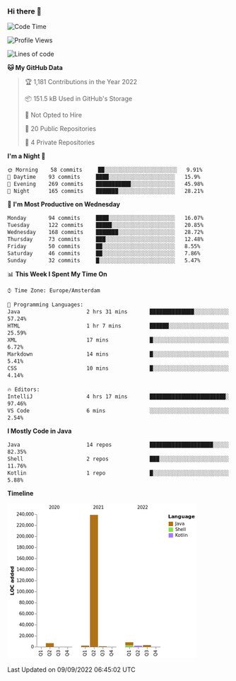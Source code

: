 ### Hi there 👋


<!--START_SECTION:waka-->
![Code Time](http://img.shields.io/badge/Code%20Time-2%2C483%20hrs%2033%20mins-blue)

![Profile Views](http://img.shields.io/badge/Profile%20Views-0-blue)

![Lines of code](https://img.shields.io/badge/From%20Hello%20World%20I%27ve%20Written-262%20Thousand%20lines%20of%20code-blue)

**🐱 My GitHub Data** 

> 🏆 1,181 Contributions in the Year 2022
 > 
> 📦 151.5 kB Used in GitHub's Storage 
 > 
> 🚫 Not Opted to Hire
 > 
> 📜 20 Public Repositories 
 > 
> 🔑 4 Private Repositories  
 > 
**I'm a Night 🦉** 

```text
🌞 Morning    58 commits     ██░░░░░░░░░░░░░░░░░░░░░░░   9.91% 
🌆 Daytime    93 commits     ████░░░░░░░░░░░░░░░░░░░░░   15.9% 
🌃 Evening    269 commits    ███████████░░░░░░░░░░░░░░   45.98% 
🌙 Night      165 commits    ███████░░░░░░░░░░░░░░░░░░   28.21%

```
📅 **I'm Most Productive on Wednesday** 

```text
Monday       94 commits     ████░░░░░░░░░░░░░░░░░░░░░   16.07% 
Tuesday      122 commits    █████░░░░░░░░░░░░░░░░░░░░   20.85% 
Wednesday    168 commits    ███████░░░░░░░░░░░░░░░░░░   28.72% 
Thursday     73 commits     ███░░░░░░░░░░░░░░░░░░░░░░   12.48% 
Friday       50 commits     ██░░░░░░░░░░░░░░░░░░░░░░░   8.55% 
Saturday     46 commits     ██░░░░░░░░░░░░░░░░░░░░░░░   7.86% 
Sunday       32 commits     █░░░░░░░░░░░░░░░░░░░░░░░░   5.47%

```


📊 **This Week I Spent My Time On** 

```text
⌚︎ Time Zone: Europe/Amsterdam

💬 Programming Languages: 
Java                     2 hrs 31 mins       ██████████████░░░░░░░░░░░   57.24% 
HTML                     1 hr 7 mins         ██████░░░░░░░░░░░░░░░░░░░   25.59% 
XML                      17 mins             █░░░░░░░░░░░░░░░░░░░░░░░░   6.72% 
Markdown                 14 mins             █░░░░░░░░░░░░░░░░░░░░░░░░   5.41% 
CSS                      10 mins             █░░░░░░░░░░░░░░░░░░░░░░░░   4.14%

🔥 Editors: 
IntelliJ                 4 hrs 17 mins       ████████████████████████░   97.46% 
VS Code                  6 mins              ░░░░░░░░░░░░░░░░░░░░░░░░░   2.54%

```

**I Mostly Code in Java** 

```text
Java                     14 repos            ████████████████████░░░░░   82.35% 
Shell                    2 repos             ███░░░░░░░░░░░░░░░░░░░░░░   11.76% 
Kotlin                   1 repo              █░░░░░░░░░░░░░░░░░░░░░░░░   5.88%

```


**Timeline**

![Chart not found](https://raw.githubusercontent.com/powercasgamer/powercasgamer/master/charts/bar_graph.png) 


 Last Updated on 09/09/2022 06:45:02 UTC
<!--END_SECTION:waka-->

